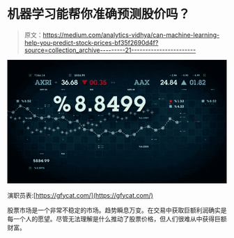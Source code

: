 # 机器学习能帮你准确预测股价吗？

> 原文：<https://medium.com/analytics-vidhya/can-machine-learning-help-you-predict-stock-prices-bf35f2690d4f?source=collection_archive---------21----------------------->

![](img/20e4ee3e5347d81a3e58de41a5a4d935.png)

演职员表:[https://gfycat.com/](https://gfycat.com/)

股票市场是一个非常不稳定的市场。趋势瞬息万变。在交易中获取巨额利润确实是每一个人的愿望。尽管无法理解是什么推动了股票价格，但人们很难从中获得巨额财富。